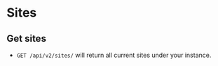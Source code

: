 Sites
=====

Get sites
------------

* `GET /api/v2/sites/` will return all current sites under your instance.